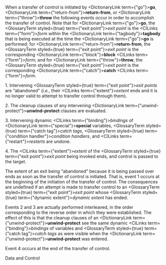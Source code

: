  



When a transfer of control is initiated by <DictionaryLink  term={"go"}><b>go</b></DictionaryLink>, <DictionaryLink  term={"return-from"}><b>return-from</b></DictionaryLink>, or <DictionaryLink  term={"throw"}><b>throw</b></DictionaryLink> the following events occur in order to accomplish the transfer of control. Note that for <DictionaryLink  term={"go"}><b>go</b></DictionaryLink>, the <GlossaryTerm styled={true} term={"exit point"}><i>exit point</i></GlossaryTerm> is the <ClLinks  term={"form"}><i>form</i></ClLinks> within the <DictionaryLink  term={"tagbody"}><b>tagbody</b></DictionaryLink> that is being executed at the time the <DictionaryLink  term={"go"}><b>go</b></DictionaryLink> is performed; for <DictionaryLink  term={"return-from"}><b>return-from</b></DictionaryLink>, the <GlossaryTerm styled={true} term={"exit point"}><i>exit point</i></GlossaryTerm> is the corresponding <DictionaryLink  term={"block"}><b>block</b></DictionaryLink> <ClLinks  term={"form"}><i>form</i></ClLinks>; and for <DictionaryLink  term={"throw"}><b>throw</b></DictionaryLink>, the <GlossaryTerm styled={true} term={"exit point"}><i>exit point</i></GlossaryTerm> is the corresponding <DictionaryLink  term={"catch"}><b>catch</b></DictionaryLink> <ClLinks  term={"form"}><i>form</i></ClLinks>. 



1\. Intervening <GlossaryTerm styled={true} term={"exit point"}><i>exit points</i></GlossaryTerm> are “abandoned” (*i.e.*, their <ClLinks  term={"extent"}><i>extent</i></ClLinks> ends and it is no longer valid to attempt to transfer control through them). 



2\. The cleanup clauses of any intervening <DictionaryLink  term={"unwind-protect"}><b>unwind-protect</b></DictionaryLink> clauses are evaluated. 



3\. Intervening dynamic <ClLinks  term={"binding"}><i>bindings</i></ClLinks> of <DictionaryLink  term={"special"}><b>special</b></DictionaryLink> variables, <GlossaryTerm styled={true} term={"catch tag"}><i>catch tags</i></GlossaryTerm>, <GlossaryTerm styled={true} term={"condition handler"}><i>condition handlers</i></GlossaryTerm>, and <ClLinks  term={"restart"}><i>restarts</i></ClLinks> are undone. 



4\. The <ClLinks  term={"extent"}><i>extent</i></ClLinks> of the <GlossaryTerm styled={true} term={"exit point"}><i>exit point</i></GlossaryTerm> being invoked ends, and control is passed to the target. 



The extent of an exit being “abandoned” because it is being passed over ends as soon as the transfer of control is initiated. That is, event 1 occurs at the beginning of the initiation of the transfer of control. The consequences are undefined if an attempt is made to transfer control to an <GlossaryTerm styled={true} term={"exit point"}><i>exit point</i></GlossaryTerm> whose <GlossaryTerm styled={true} term={"dynamic extent"}><i>dynamic extent</i></GlossaryTerm> has ended. 



Events 2 and 3 are actually performed interleaved, in the order corresponding to the reverse order in which they were established. The effect of this is that the cleanup clauses of an <DictionaryLink  term={"unwind-protect"}><b>unwind-protect</b></DictionaryLink> see the same dynamic <ClLinks  term={"binding"}><i>bindings</i></ClLinks> of variables and <GlossaryTerm styled={true} term={"catch tag"}><i>catch tags</i></GlossaryTerm> as were visible when the <DictionaryLink  term={"unwind-protect"}><b>unwind-protect</b></DictionaryLink> was entered. 



Event 4 occurs at the end of the transfer of control. 



Data and Control 











